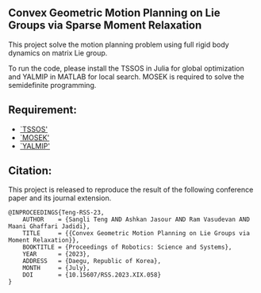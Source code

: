 ## Convex Geometric Motion Planning on Lie Groups via Sparse Moment Relaxation

This project solve the motion planning problem using full rigid body dynamics on matrix Lie group. 

To run the code, please install the TSSOS in Julia for global optimization and YALMIP in MATLAB for local search. 
MOSEK is required to solve the semidefinite programming. 

## Requirement:

- [`TSSOS'](https://github.com/wangjie212/TSSOS.git)
- [`MOSEK'](https://www.mosek.com/downloads/)
- [`YALMIP'](https://yalmip.github.io/download/)


## Citation:
This project is released to reproduce the result of the following conference paper and its journal extension. 

```
@INPROCEEDINGS{Teng-RSS-23, 
    AUTHOR    = {Sangli Teng AND Ashkan Jasour AND Ram Vasudevan AND Maani Ghaffari Jadidi}, 
    TITLE     = {{Convex Geometric Motion Planning on Lie Groups via Moment Relaxation}}, 
    BOOKTITLE = {Proceedings of Robotics: Science and Systems}, 
    YEAR      = {2023}, 
    ADDRESS   = {Daegu, Republic of Korea}, 
    MONTH     = {July}, 
    DOI       = {10.15607/RSS.2023.XIX.058} 
} 
```
